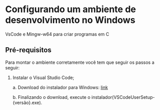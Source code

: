 # Configurando um ambiente de desenvolvimento no Windows
VsCode e Mingw-w64 para criar programas em C

## Pré-requisitos
Para montar o ambiente corretamente você tem que seguir os passos a seguir: 

1. Instalar o Visual Studio Code; 

	a. Download do instalador para Windows: [link](https://go.microsoft.com/fwlink/?LinkID=534107)
	
	b. Finalizando o download, execute o instalador(VSCodeUserSetup-{versão}.exe).

